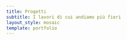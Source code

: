 ```yaml
---
title: Progetti
subtitle: I lavori di cui andiamo più fieri
layout_style: mosaic
template: portfolio
---
```


